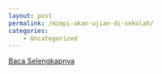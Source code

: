 ```yaml
---
layout: post
permalink: /mimpi-akan-ujian-di-sekolah/
categories:
    - Uncategorized
---
```


[Baca Selengkapnya](/02)